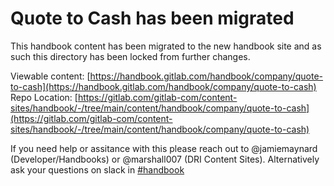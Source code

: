 # Quote to Cash has been migrated

This handbook content has been migrated to the new handbook site and as such this directory
has been locked from further changes.

Viewable content: [https://handbook.gitlab.com/handbook/company/quote-to-cash](https://handbook.gitlab.com/handbook/company/quote-to-cash)
Repo Location: [https://gitlab.com/gitlab-com/content-sites/handbook/-/tree/main/content/handbook/company/quote-to-cash](https://gitlab.com/gitlab-com/content-sites/handbook/-/tree/main/content/handbook/company/quote-to-cash)

If you need help or assitance with this please reach out to @jamiemaynard (Developer/Handbooks) or
@marshall007 (DRI Content Sites).  Alternatively ask your questions on slack in [#handbook](https://gitlab.slack.com/archives/C81PT2ALD)

